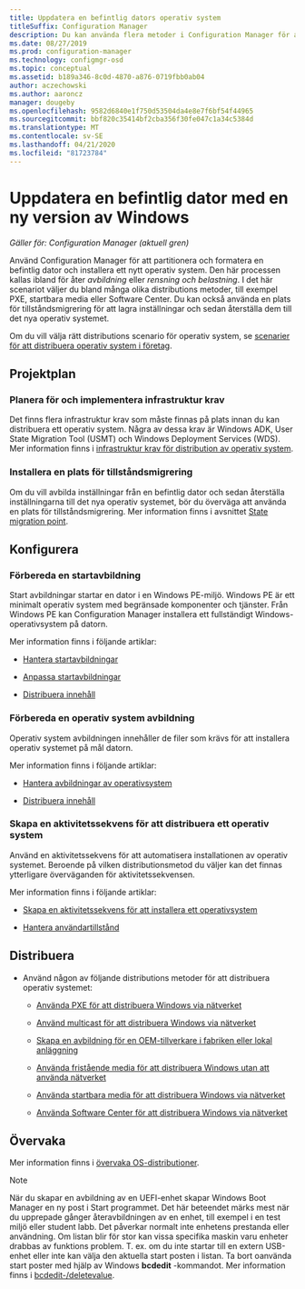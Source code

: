```yaml
---
title: Uppdatera en befintlig dators operativ system
titleSuffix: Configuration Manager
description: Du kan använda flera metoder i Configuration Manager för att partitionera och formatera en befintlig dator och installera ett nytt operativ system på datorn.
ms.date: 08/27/2019
ms.prod: configuration-manager
ms.technology: configmgr-osd
ms.topic: conceptual
ms.assetid: b189a346-8c0d-4870-a876-0719fbb0ab04
author: aczechowski
ms.author: aaroncz
manager: dougeby
ms.openlocfilehash: 9582d6840e1f750d53504da4e8e7f6bf54f44965
ms.sourcegitcommit: bbf820c35414bf2cba356f30fe047c1a34c5384d
ms.translationtype: MT
ms.contentlocale: sv-SE
ms.lasthandoff: 04/21/2020
ms.locfileid: "81723784"
---
```

# <a name="refresh-an-existing-computer-with-a-new-version-of-windows"></a>Uppdatera en befintlig dator med en ny version av Windows

*Gäller för: Configuration Manager (aktuell gren)*

Använd Configuration Manager för att partitionera och formatera en befintlig dator och installera ett nytt operativ system. Den här processen kallas ibland för åter *avbildning* eller *rensning och belastning*. I det här scenariot väljer du bland många olika distributions metoder, till exempel PXE, startbara media eller Software Center. Du kan också använda en plats för tillståndsmigrering för att lagra inställningar och sedan återställa dem till det nya operativ systemet.

Om du vill välja rätt distributions scenario för operativ system, se [scenarier för att distribuera operativ system i företag](scenarios-to-deploy-enterprise-operating-systems.md).  

## <a name="plan"></a><a name="BKMK_Plan"></a>Projektplan  

### <a name="plan-for-and-implement-infrastructure-requirements"></a>Planera för och implementera infrastruktur krav

Det finns flera infrastruktur krav som måste finnas på plats innan du kan distribuera ett operativ system. Några av dessa krav är Windows ADK, User State Migration Tool (USMT) och Windows Deployment Services (WDS). Mer information finns i [infrastruktur krav för distribution av operativ system](../plan-design/infrastructure-requirements-for-operating-system-deployment.md).  

### <a name="install-a-state-migration-point"></a>Installera en plats för tillståndsmigrering

Om du vill avbilda inställningar från en befintlig dator och sedan återställa inställningarna till det nya operativ systemet, bör du överväga att använda en plats för tillståndsmigrering. Mer information finns i avsnittet [State migration point](../get-started/prepare-site-system-roles-for-operating-system-deployments.md#BKMK_StateMigrationPoints).  

## <a name="configure"></a><a name="BKMK_Configure"></a>Konfigurera  

### <a name="prepare-a-boot-image"></a>Förbereda en startavbildning

Start avbildningar startar en dator i en Windows PE-miljö. Windows PE är ett minimalt operativ system med begränsade komponenter och tjänster. Från Windows PE kan Configuration Manager installera ett fullständigt Windows-operativsystem på datorn.

Mer information finns i följande artiklar:

- [Hantera startavbildningar](../get-started/manage-boot-images.md)

- [Anpassa startavbildningar](../get-started/customize-boot-images.md)

- [Distribuera innehåll](../../core/servers/deploy/configure/deploy-and-manage-content.md#bkmk_distribute)

### <a name="prepare-an-os-image"></a>Förbereda en operativ system avbildning

Operativ system avbildningen innehåller de filer som krävs för att installera operativ systemet på mål datorn.

Mer information finns i följande artiklar:

- [Hantera avbildningar av operativsystem](../get-started/manage-operating-system-images.md)

- [Distribuera innehåll](../../core/servers/deploy/configure/deploy-and-manage-content.md#bkmk_distribute)

### <a name="create-a-task-sequence-to-deploy-an-os"></a>Skapa en aktivitetssekvens för att distribuera ett operativ system

Använd en aktivitetssekvens för att automatisera installationen av operativ systemet. Beroende på vilken distributionsmetod du väljer kan det finnas ytterligare överväganden för aktivitetssekvensen.

Mer information finns i följande artiklar:

- [Skapa en aktivitetssekvens för att installera ett operativsystem](create-a-task-sequence-to-install-an-operating-system.md)

- [Hantera användartillstånd](../get-started/manage-user-state.md)

## <a name="deploy"></a><a name="BKMK_Deploy"></a>Distribuera

- Använd någon av följande distributions metoder för att distribuera operativ systemet:  

  - [Använda PXE för att distribuera Windows via nätverket](use-pxe-to-deploy-windows-over-the-network.md)  

  - [Använd multicast för att distribuera Windows via nätverket](use-multicast-to-deploy-windows-over-the-network.md)  

  - [Skapa en avbildning för en OEM-tillverkare i fabriken eller lokal anläggning](create-an-image-for-an-oem-in-factory-or-a-local-depot.md)  

  - [Använda fristående media för att distribuera Windows utan att använda nätverket](use-stand-alone-media-to-deploy-windows-without-using-the-network.md)  

  - [Använda startbara media för att distribuera Windows via nätverket](use-bootable-media-to-deploy-windows-over-the-network.md)  

  - [Använda Software Center för att distribuera Windows via nätverket](use-software-center-to-deploy-windows-over-the-network.md)  

## <a name="monitor"></a>Övervaka  

Mer information finns i [övervaka OS-distributioner](monitor-operating-system-deployments.md).  

> [!Note]
> När du skapar en avbildning av en UEFI-enhet skapar Windows Boot Manager en ny post i Start programmet. Det här beteendet märks mest när du upprepade gånger återavbildningen av en enhet, till exempel i en test miljö eller student labb. Det påverkar normalt inte enhetens prestanda eller användning. Om listan blir för stor kan vissa specifika maskin varu enheter drabbas av funktions problem. T. ex. om du inte startar till en extern USB-enhet eller inte kan välja den aktuella start posten i listan. Ta bort oanvända start poster med hjälp av Windows **bcdedit** -kommandot. Mer information finns i [bcdedit-/deletevalue](https://docs.microsoft.com/windows-hardware/drivers/devtest/bcdedit--deletevalue).<!-- 2841926 -->
